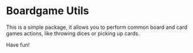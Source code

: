 # Boardgame Utils

This is a simple package, it allows you to perform common board and card games actions, like throwing dices or picking up cards.

Have fun!
